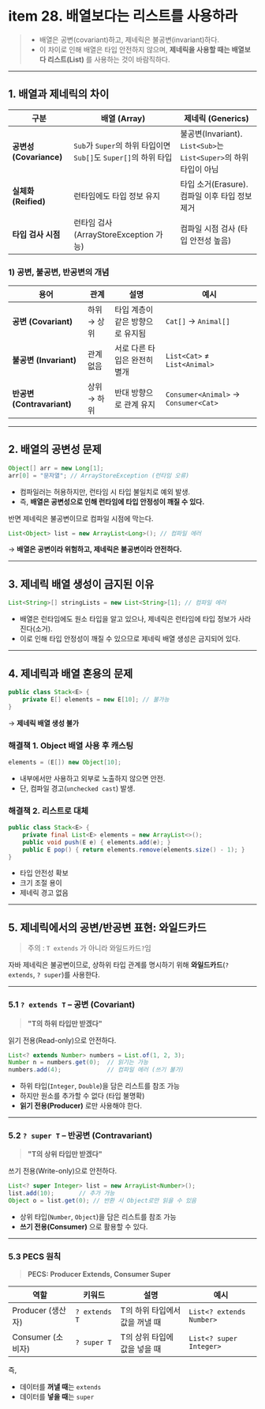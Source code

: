 # item 28. 배열보다는 리스트를 사용하라
> - 배열은 공변(covariant)하고, 제네릭은 불공변(invariant)하다.
> - 이 차이로 인해 배열은 타입 안전하지 않으며, **제네릭을 사용할 때는 배열보다 리스트(List)** 를 사용하는 것이 바람직하다.

---

## 1. 배열과 제네릭의 차이

| 구분                  | 배열 (Array)                                        | 제네릭 (Generics)                                        |
| ------------------- | ------------------------------------------------- | ----------------------------------------------------- |
| **공변성(Covariance)** | `Sub`가 `Super`의 하위 타입이면 `Sub[]`도 `Super[]`의 하위 타입 | 불공변(Invariant). `List<Sub>`는 `List<Super>`의 하위 타입이 아님 |
| **실체화(Reified)**    | 런타임에도 타입 정보 유지                                    | 타입 소거(Erasure). 컴파일 이후 타입 정보 제거                       |
| **타입 검사 시점**        | 런타임 검사 (ArrayStoreException 가능)                   | 컴파일 시점 검사 (타입 안전성 높음)                                 |


### 1) 공변, 불공변, 반공변의 개념

| 용어                      | 관계      | 설명                 | 예시                                   |
| ----------------------- | ------- | ------------------ | ------------------------------------ |
| **공변 (Covariant)**      | 하위 → 상위 | 타입 계층이 같은 방향으로 유지됨 | `Cat[]` → `Animal[]`                 |
| **불공변 (Invariant)**     | 관계 없음   | 서로 다른 타입은 완전히 별개   | `List<Cat>` ≠ `List<Animal>`         |
| **반공변 (Contravariant)** | 상위 → 하위 | 반대 방향으로 관계 유지      | `Consumer<Animal>` → `Consumer<Cat>` |

---

## 2. 배열의 공변성 문제

```java
Object[] arr = new Long[1];
arr[0] = "문자열"; // ArrayStoreException (런타임 오류)
```

* 컴파일러는 허용하지만, 런타임 시 타입 불일치로 예외 발생.
* 즉, **배열은 공변성으로 인해 런타임에 타입 안정성이 깨질 수 있다.**

반면 제네릭은 불공변이므로 컴파일 시점에 막는다.

```java
List<Object> list = new ArrayList<Long>(); // 컴파일 에러
```

→ **배열은 공변이라 위험하고, 제네릭은 불공변이라 안전하다.**

---

## 3. 제네릭 배열 생성이 금지된 이유

```java
List<String>[] stringLists = new List<String>[1]; // 컴파일 에러
```

- 배열은 런타임에도 원소 타입을 알고 있으나, 제네릭은 런타임에 타입 정보가 사라진다(소거).
- 이로 인해 타입 안정성이 깨질 수 있으므로 제네릭 배열 생성은 금지되어 있다.

---

## 4. 제네릭과 배열 혼용의 문제

```java
public class Stack<E> {
    private E[] elements = new E[10]; // 불가능
}
```

→ **제네릭 배열 생성 불가**

### 해결책 1. Object 배열 사용 후 캐스팅

```java
elements = (E[]) new Object[10];
```

* 내부에서만 사용하고 외부로 노출하지 않으면 안전.
* 단, 컴파일 경고(`unchecked cast`) 발생.

### 해결책 2. 리스트로 대체

```java
public class Stack<E> {
    private final List<E> elements = new ArrayList<>();
    public void push(E e) { elements.add(e); }
    public E pop() { return elements.remove(elements.size() - 1); }
}
```

* 타입 안전성 확보
* 크기 조절 용이
* 제네릭 경고 없음

---

## 5. 제네릭에서의 공변/반공변 표현: 와일드카드
> 주의 : `T extends` 가 아니라 와일드카드`?`임

자바 제네릭은 불공변이므로, 상하위 타입 관계를 명시하기 위해 **와일드카드**(`? extends`, `? super`)를 사용한다.

---

### 5.1 `? extends T` – 공변 (Covariant)

> **"T의 하위 타입만 받겠다"**

읽기 전용(Read-only)으로 안전하다.

```java
List<? extends Number> numbers = List.of(1, 2, 3);
Number n = numbers.get(0);  // 읽기는 가능
numbers.add(4);             // 컴파일 에러 (쓰기 불가)
```

* 하위 타입(`Integer`, `Double`)을 담은 리스트를 참조 가능
* 하지만 원소를 추가할 수 없다 (타입 불명확)
* **읽기 전용(Producer)** 로만 사용해야 한다.

---

### 5.2 `? super T` – 반공변 (Contravariant)

> **"T의 상위 타입만 받겠다"**

쓰기 전용(Write-only)으로 안전하다.

```java
List<? super Integer> list = new ArrayList<Number>();
list.add(10);       // 추가 가능
Object o = list.get(0); // 반환 시 Object로만 읽을 수 있음
```

* 상위 타입(`Number`, `Object`)을 담은 리스트를 참조 가능
* **쓰기 전용(Consumer)** 으로 활용할 수 있다.

---

### 5.3 PECS 원칙

> **PECS: Producer Extends, Consumer Super**

| 역할             | 키워드           | 설명                 | 예시                       |
| -------------- | ------------- | ------------------ | ------------------------ |
| Producer (생산자) | `? extends T` | T의 하위 타입에서 값을 꺼낼 때 | `List<? extends Number>` |
| Consumer (소비자) | `? super T`   | T의 상위 타입에 값을 넣을 때  | `List<? super Integer>`  |

즉,

* 데이터를 **꺼낼 때**는 `extends`
* 데이터를 **넣을 때**는 `super`